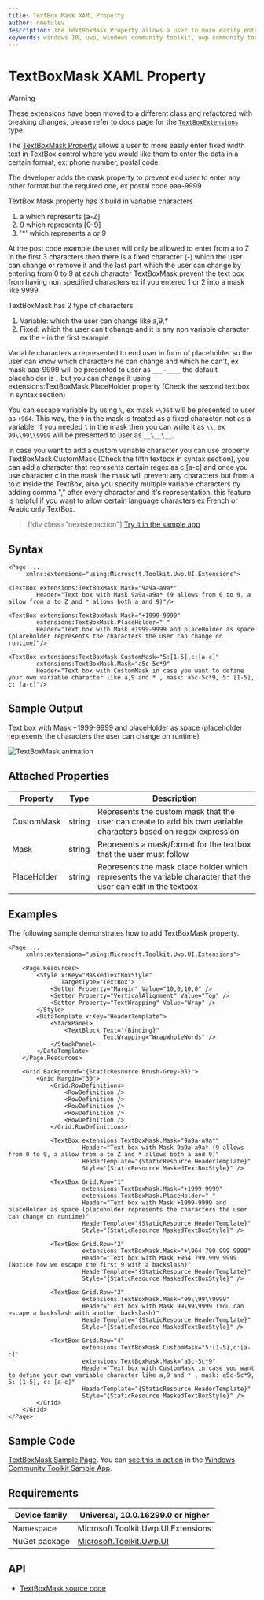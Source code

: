 ```yaml
---
title: TextBox Mask XAML Property
author: nmetulev
description: The TextBoxMask Property allows a user to more easily enter fixed width text in TextBox control where you would like them to enter the data in a certain format (outdated docs).
keywords: windows 10, uwp, windows community toolkit, uwp community toolkit, uwp toolkit, TextBoxMask, XAML
---
```


# TextBoxMask XAML Property

> [!WARNING]
> These extensions have been moved to a different class and refactored with breaking changes, please refer to docs page for the [`TextBoxExtensions`](TextBoxExtensions.md) type.

The [TextBoxMask Property](/dotnet/api/microsoft.toolkit.uwp.ui.extensions.textboxmask) allows a user to more easily enter fixed width text in TextBox control where you would like them to enter the data in a certain format, ex: phone number, postal code.

The developer adds the mask property to prevent end user to enter any other format but the required one, ex postal code aaa-9999

TextBox Mask property has 3 build in variable characters

1) a which represents [a-Z]
2) 9 which represents [0-9]
3) '*' which represents a or 9

At the post code example the user will only be allowed to enter from a to Z in the first 3 characters then there is a fixed character (-) which the user can change or remove it and the last part which the user can change by entering from 0 to 9 at each character
TextBoxMask prevent the text box from having non specified characters ex if you entered 1 or 2 into a mask like 9999.

TextBoxMask has 2 type of characters

1) Variable: which the user can change like a,9,*
2) Fixed: which the user can't change and it is any non variable character ex the - in the first example

Variable characters a represented to end user in form of placeholder so the user can know which characters he can change and which he can't, ex mask aaa-9999 will be presented to user as `___-____`
the default placeholder is _ but you can change it using  extensions:TextBoxMask.PlaceHolder property (Check the second textbox in syntax section)

You can escape variable by using `\`, ex mask `+\964` will be presented to user as `+964`. This way, the `9` in the mask is treated as a fixed character, not as a variable. If you needed `\` in the mask then you can write it as `\\`, ex `99\\99\\9999` will be presented to user as `__\__\__`.

In case you want to add a custom variable character you can use property TextBoxMask.CustomMask (Check the fifth textbox in syntax section), you can add a character that represents certain regex as c:[a-c] and once you use character c in the mask the mask will prevent any characters but from a to c inside the TextBox, also you specify multiple variable characters by adding comma "," after every character and it's representation. this feature is helpful if you want to allow certain language characters ex French or Arabic only TextBox.

> [!div class="nextstepaction"]
> [Try it in the sample app](uwpct://Extensions?sample=TextBoxMask)

## Syntax

```xaml
<Page ...
     xmlns:extensions="using:Microsoft.Toolkit.Uwp.UI.Extensions">

<TextBox extensions:TextBoxMask.Mask="9a9a-a9a*"
        Header="Text box with Mask 9a9a-a9a* (9 allows from 0 to 9, a allow from a to Z and * allows both a and 9)"/>

<TextBox extensions:TextBoxMask.Mask="+1999-9999"
        extensions:TextBoxMask.PlaceHolder=" "
        Header="Text box with Mask +1999-9999 and placeHolder as space (placeholder represents the characters the user can change on runtime)"/>

<TextBox extensions:TextBoxMask.CustomMask="5:[1-5],c:[a-c]"
        extensions:TextBoxMask.Mask="a5c-5c*9"
        Header="Text box with CustomMask in case you want to define your own variable character like a,9 and * , mask: a5c-5c*9, 5: [1-5], c: [a-c]"/>
```

## Sample Output

Text box with Mask +1999-9999 and placeHolder as space (placeholder represents the characters the user can change on runtime)

![TextBoxMask animation](../resources/images/Extensions/TextBoxMask.gif)

## Attached Properties

| Property | Type | Description |
| -- | -- | -- |
| CustomMask | string | Represents the custom mask that the user can create to add his own variable characters based on regex expression |
| Mask | string | Represents a mask/format for the textbox that the user must follow |
| PlaceHolder | string | Represents the mask place holder which represents the variable character that the user can edit in the textbox |

## Examples

The following sample demonstrates how to add TextBoxMask property.

```xaml
<Page ...
     xmlns:extensions="using:Microsoft.Toolkit.Uwp.UI.Extensions">

    <Page.Resources>
        <Style x:Key="MaskedTextBoxStyle"
               TargetType="TextBox">
            <Setter Property="Margin" Value="10,0,10,0" />
            <Setter Property="VerticalAlignment" Value="Top" />
            <Setter Property="TextWrapping" Value="Wrap" />
        </Style>
        <DataTemplate x:Key="HeaderTemplate">
            <StackPanel>
                <TextBlock Text="{Binding}"
                           TextWrapping="WrapWholeWords" />
            </StackPanel>
        </DataTemplate>
    </Page.Resources>

    <Grid Background="{StaticResource Brush-Grey-05}">
        <Grid Margin="30">
            <Grid.RowDefinitions>
                <RowDefinition />
                <RowDefinition />
                <RowDefinition />
                <RowDefinition />
                <RowDefinition />
            </Grid.RowDefinitions>

            <TextBox extensions:TextBoxMask.Mask="9a9a-a9a*"
                     Header="Text box with Mask 9a9a-a9a* (9 allows from 0 to 9, a allow from a to Z and * allows both a and 9)"
                     HeaderTemplate="{StaticResource HeaderTemplate}"
                     Style="{StaticResource MaskedTextBoxStyle}" />

            <TextBox Grid.Row="1"
                     extensions:TextBoxMask.Mask="+1999-9999"
                     extensions:TextBoxMask.PlaceHolder=" "
                     Header="Text box with Mask +1999-9999 and placeHolder as space (placeholder represents the characters the user can change on runtime)"
                     HeaderTemplate="{StaticResource HeaderTemplate}"
                     Style="{StaticResource MaskedTextBoxStyle}" />

            <TextBox Grid.Row="2"
                     extensions:TextBoxMask.Mask="+\964 799 999 9999"
                     Header="Text box with Mask +964 799 999 9999 (Notice how we escape the first 9 with a backslash)"
                     HeaderTemplate="{StaticResource HeaderTemplate}"
                     Style="{StaticResource MaskedTextBoxStyle}" />

            <TextBox Grid.Row="3"
                     extensions:TextBoxMask.Mask="99\\99\\9999"
                     Header="Text box with Mask 99\99\9999 (You can escape a backslash with another backslash)"
                     HeaderTemplate="{StaticResource HeaderTemplate}"
                     Style="{StaticResource MaskedTextBoxStyle}" />

            <TextBox Grid.Row="4"
                     extensions:TextBoxMask.CustomMask="5:[1-5],c:[a-c]"
                     extensions:TextBoxMask.Mask="a5c-5c*9"
                     Header="Text box with CustomMask in case you want to define your own variable character like a,9 and * , mask: a5c-5c*9, 5: [1-5], c: [a-c]"
                     HeaderTemplate="{StaticResource HeaderTemplate}"
                     Style="{StaticResource MaskedTextBoxStyle}" />
        </Grid>
    </Grid>
</Page>
```

## Sample Code

[TextBoxMask Sample Page](https://github.com/windows-toolkit/WindowsCommunityToolkit/tree/rel/7.0.0/Microsoft.Toolkit.Uwp.SampleApp/SamplePages/TextBoxMask). You can [see this in action](uwpct://Extensions?sample=TextBoxMask) in the [Windows Community Toolkit Sample App](https://aka.ms/windowstoolkitapp).

## Requirements

| Device family | Universal, 10.0.16299.0 or higher |
| --- | --- |
| Namespace | Microsoft.Toolkit.Uwp.UI.Extensions |
| NuGet package | [Microsoft.Toolkit.Uwp.UI](https://www.nuget.org/packages/Microsoft.Toolkit.Uwp.UI/) |

## API

* [TextBoxMask source code](https://github.com/windows-toolkit/WindowsCommunityToolkit/tree/rel/7.0.0/Microsoft.Toolkit.Uwp.UI/Extensions/TextBoxMask)
